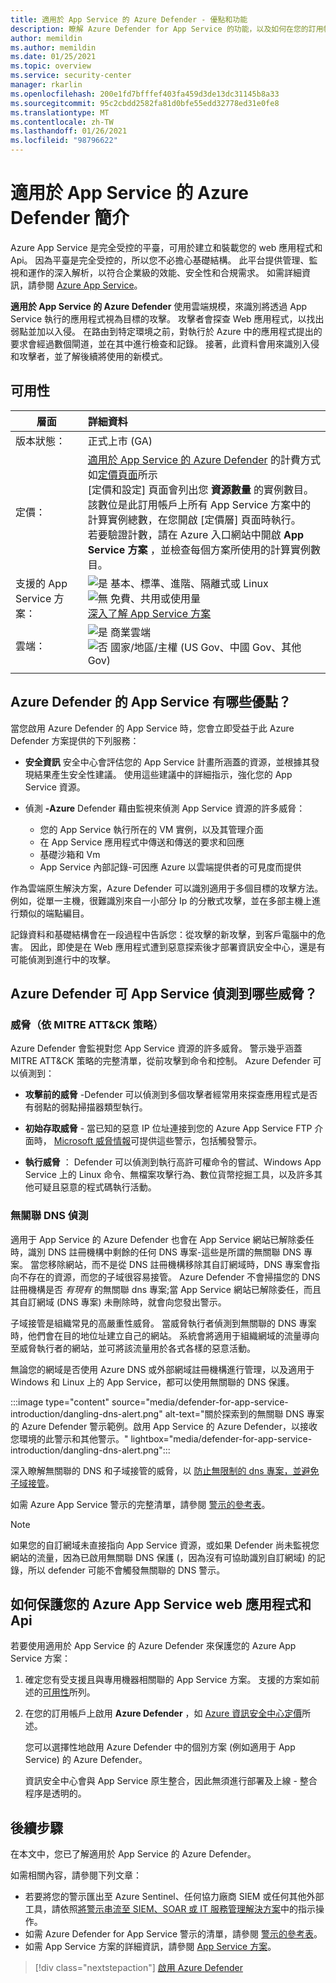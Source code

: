 ```yaml
---
title: 適用於 App Service 的 Azure Defender - 優點和功能
description: 瞭解 Azure Defender for App Service 的功能，以及如何在您的訂用帳戶上啟用
author: memildin
ms.author: memildin
ms.date: 01/25/2021
ms.topic: overview
ms.service: security-center
manager: rkarlin
ms.openlocfilehash: 200e1fd7bfffef403fa459d3de13dc31145b8a33
ms.sourcegitcommit: 95c2cbdd2582fa81d0bfe55edd32778ed31e0fe8
ms.translationtype: MT
ms.contentlocale: zh-TW
ms.lasthandoff: 01/26/2021
ms.locfileid: "98796622"
---
```

# <a name="introduction-to-azure-defender-for-app-service"></a>適用於 App Service 的 Azure Defender 簡介

Azure App Service 是完全受控的平臺，可用於建立和裝載您的 web 應用程式和 Api。 因為平臺是完全受控的，所以您不必擔心基礎結構。 此平台提供管理、監視和運作的深入解析，以符合企業級的效能、安全性和合規需求。 如需詳細資訊，請參閱 [Azure App Service](https://azure.microsoft.com/services/app-service/)。

**適用於 App Service 的 Azure Defender** 使用雲端規模，來識別將透過 App Service 執行的應用程式視為目標的攻擊。 攻擊者會探查 Web 應用程式，以找出弱點並加以入侵。 在路由到特定環境之前，對執行於 Azure 中的應用程式提出的要求會經過數個閘道，並在其中進行檢查和記錄。 接著，此資料會用來識別入侵和攻擊者，並了解後續將使用的新模式。


## <a name="availability"></a>可用性

|層面|詳細資料|
|----|:----|
|版本狀態：|正式上市 (GA)|
|定價：|[適用於 App Service 的 Azure Defender](azure-defender.md) 的計費方式如[定價頁面](security-center-pricing.md)所示<br>[定價和設定] 頁面會列出您 **資源數量** 的實例數目。 該數位是此訂用帳戶上所有 App Service 方案中的計算實例總數，在您開啟 [定價層] 頁面時執行。<br>若要驗證計數，請在 Azure 入口網站中開啟 **App Service 方案** ，並檢查每個方案所使用的計算實例數目。|
|支援的 App Service 方案：|![是](./media/icons/yes-icon.png) 基本、標準、進階、隔離式或 Linux<br>![無](./media/icons/no-icon.png) 免費、共用或使用量<br>[深入了解 App Service 方案](https://azure.microsoft.com/pricing/details/app-service/plans/)|
|雲端：|![是](./media/icons/yes-icon.png) 商業雲端<br>![否](./media/icons/no-icon.png) 國家/地區/主權 (US Gov、中國 Gov、其他 Gov)|
|||

## <a name="what-are-the-benefits-of-azure-defender-for-app-service"></a>Azure Defender 的 App Service 有哪些優點？

當您啟用 Azure Defender 的 App Service 時，您會立即受益于此 Azure Defender 方案提供的下列服務：

- **安全資訊** 安全中心會評估您的 App Service 計畫所涵蓋的資源，並根據其發現結果產生安全性建議。 使用這些建議中的詳細指示，強化您的 App Service 資源。

- 偵測 **-Azure** Defender 藉由監視來偵測 App Service 資源的許多威脅：
    - 您的 App Service 執行所在的 VM 實例，以及其管理介面
    - 在 App Service 應用程式中傳送和傳送的要求和回應
    - 基礎沙箱和 Vm
    - App Service 內部記錄-可因應 Azure 以雲端提供者的可見度而提供

作為雲端原生解決方案，Azure Defender 可以識別適用于多個目標的攻擊方法。 例如，從單一主機，很難識別來自一小部分 Ip 的分散式攻擊，並在多部主機上進行類似的端點編目。

記錄資料和基礎結構會在一段過程中告訴您：從攻擊的新攻擊，到客戶電腦中的危害。 因此，即使是在 Web 應用程式遭到惡意探索後才部署資訊安全中心，還是有可能偵測到進行中的攻擊。


## <a name="what-threats-can-azure-defender-for-app-service-detect"></a>Azure Defender 可 App Service 偵測到哪些威脅？

### <a name="threats-by-mitre-attck-tactics"></a>威脅（依 MITRE ATT&CK 策略）

Azure Defender 會監視對您 App Service 資源的許多威脅。 警示幾乎涵蓋 MITRE ATT&CK 策略的完整清單，從前攻擊到命令和控制。 Azure Defender 可以偵測到：

- **攻擊前的威脅** -Defender 可以偵測到多個攻擊者經常用來探查應用程式是否有弱點的弱點掃描器類型執行。

- **初始存取威脅**  - 當已知的惡意 IP 位址連接到您的 Azure App Service FTP 介面時， [Microsoft 威脅情報](https://go.microsoft.com/fwlink/?linkid=2128684)可提供這些警示，包括觸發警示。

- **執行威脅** ： Defender 可以偵測到執行高許可權命令的嘗試、Windows App Service 上的 Linux 命令、無檔案攻擊行為、數位貨幣挖掘工具，以及許多其他可疑且惡意的程式碼執行活動。

### <a name="dangling-dns-detection"></a>無關聯 DNS 偵測

適用于 App Service 的 Azure Defender 也會在 App Service 網站已解除委任時，識別 DNS 註冊機構中剩餘的任何 DNS 專案-這些是所謂的無關聯 DNS 專案。 當您移除網站，而不是從 DNS 註冊機構移除其自訂網域時，DNS 專案會指向不存在的資源，而您的子域很容易接管。 Azure Defender 不會掃描您的 DNS 註冊機構是否 *有現有* 的無關聯 dns 專案;當 App Service 網站已解除委任，而且其自訂網域 (DNS 專案) 未刪除時，就會向您發出警示。

子域接管是組織常見的高嚴重性威脅。 當威脅執行者偵測到無關聯的 DNS 專案時，他們會在目的地位址建立自己的網站。 系統會將適用于組織網域的流量導向至威脅執行者的網站，並可將該流量用於各式各樣的惡意活動。

無論您的網域是否使用 Azure DNS 或外部網域註冊機構進行管理，以及適用于 Windows 和 Linux 上的 App Service，都可以使用無關聯的 DNS 保護。

:::image type="content" source="media/defender-for-app-service-introduction/dangling-dns-alert.png" alt-text="關於探索到的無關聯 DNS 專案的 Azure Defender 警示範例。啟用 App Service 的 Azure Defender，以接收您環境的此警示和其他警示。" lightbox="media/defender-for-app-service-introduction/dangling-dns-alert.png":::

深入瞭解無關聯的 DNS 和子域接管的威脅，以 [防止無限制的 dns 專案，並避免子域接管](../security/fundamentals/subdomain-takeover.md)。

如需 Azure App Service 警示的完整清單，請參閱 [警示的參考表](alerts-reference.md#alerts-azureappserv)。

> [!NOTE]
> 如果您的自訂網域未直接指向 App Service 資源，或如果 Defender 尚未監視您網站的流量，因為已啟用無關聯 DNS 保護 (，因為沒有可協助識別自訂網域) 的記錄，所以 defender 可能不會觸發無關聯的 DNS 警示。

## <a name="how-to-protect-your-azure-app-service-web-apps-and-apis"></a>如何保護您的 Azure App Service web 應用程式和 Api

若要使用適用於 App Service 的 Azure Defender 來保護您的 Azure App Service 方案：

1. 確定您有受支援且與專用機器相關聯的 App Service 方案。 支援的方案如前述的[可用性](#availability)所列。

2. 在您的訂用帳戶上啟用 **Azure Defender** ，如 [Azure 資訊安全中心定價](security-center-pricing.md)所述。

    您可以選擇性地啟用 Azure Defender 中的個別方案 (例如適用于 App Service) 的 Azure Defender。

    資訊安全中心會與 App Service 原生整合，因此無須進行部署及上線 - 整合程序是透明的。


## <a name="next-steps"></a>後續步驟

在本文中，您已了解適用於 App Service 的 Azure Defender。 

如需相關內容，請參閱下列文章： 

- 若要將您的警示匯出至 Azure Sentinel、任何協力廠商 SIEM 或任何其他外部工具，請依照[將警示串流至 SIEM、SOAR 或 IT 服務管理解決方案](export-to-siem.md)中的指示操作。
- 如需 Azure Defender for App Service 警示的清單，請參閱 [警示的參考表](alerts-reference.md#alerts-azureappserv)。
- 如需 App Service 方案的詳細資訊，請參閱 [App Service 方案](https://azure.microsoft.com/pricing/details/app-service/plans/)。
> [!div class="nextstepaction"]
> [啟用 Azure Defender](security-center-pricing.md#enable-azure-defender)
